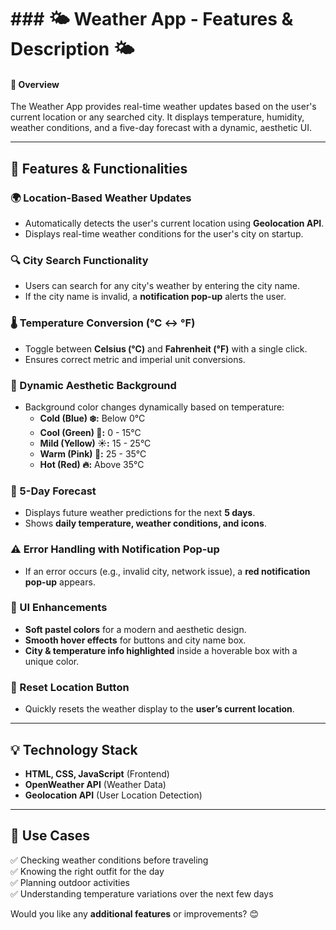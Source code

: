 # ### 🌤 **Weather App - Features & Description** 🌤  

#### **📌 Overview**  
The Weather App provides real-time weather updates based on the user's current location or any searched city. It displays temperature, humidity, weather conditions, and a five-day forecast with a dynamic, aesthetic UI.  

---

## **🚀 Features & Functionalities**  

### **🌍 Location-Based Weather Updates**  
- Automatically detects the user's current location using **Geolocation API**.  
- Displays real-time weather conditions for the user's city on startup.  

### **🔍 City Search Functionality**  
- Users can search for any city's weather by entering the city name.  
- If the city name is invalid, a **notification pop-up** alerts the user.  

### **🌡️ Temperature Conversion (°C ↔ °F)**  
- Toggle between **Celsius (°C)** and **Fahrenheit (°F)** with a single click.  
- Ensures correct metric and imperial unit conversions.  

### **🎨 Dynamic Aesthetic Background**  
- Background color changes dynamically based on temperature:  
  - **Cold (Blue) ❄️:** Below 0°C  
  - **Cool (Green) 🍃:** 0 - 15°C  
  - **Mild (Yellow) ☀️:** 15 - 25°C  
  - **Warm (Pink) 🌸:** 25 - 35°C  
  - **Hot (Red) 🔥:** Above 35°C  

### **📅 5-Day Forecast**  
- Displays future weather predictions for the next **5 days**.  
- Shows **daily temperature, weather conditions, and icons**.  

### **⚠️ Error Handling with Notification Pop-up**  
- If an error occurs (e.g., invalid city, network issue), a **red notification pop-up** appears.  

### **🎨 UI Enhancements**  
- **Soft pastel colors** for a modern and aesthetic design.  
- **Smooth hover effects** for buttons and city name box.  
- **City & temperature info highlighted** inside a hoverable box with a unique color.  

### **🔄 Reset Location Button**  
- Quickly resets the weather display to the **user’s current location**.  

---

## **💡 Technology Stack**  
- **HTML, CSS, JavaScript** (Frontend)  
- **OpenWeather API** (Weather Data)  
- **Geolocation API** (User Location Detection)  

---

## **🎯 Use Cases**  
✅ Checking weather conditions before traveling  
✅ Knowing the right outfit for the day  
✅ Planning outdoor activities  
✅ Understanding temperature variations over the next few days  

Would you like any **additional features** or improvements? 😊
